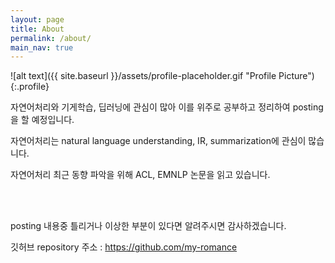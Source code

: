 ```yaml
---
layout: page
title: About
permalink: /about/
main_nav: true
---
```


![alt text]({{ site.baseurl }}/assets/profile-placeholder.gif "Profile Picture"){:.profile}

자연어처리와 기게학습, 딥러닝에 관심이 많아 이를 위주로 공부하고 정리하여 posting을 할 예정입니다.

자연어처리는 natural language understanding, IR, summarization에 관심이 많습니다.

자연어처리 최근 동향 파악을 위해 ACL, EMNLP 논문을 읽고 있습니다.

<br>
<br>

posting 내용중 틀리거나 이상한 부분이 있다면 알려주시면 감사하겠습니다.

깃허브 repository 주소 :  https://github.com/my-romance
